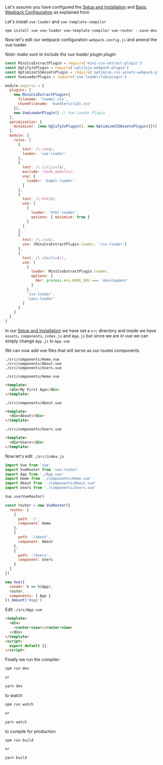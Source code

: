 Let's assume you have configured the [Setup and Installation](https://github.com/fordbedia/basic-webpack-configuration#setup-and-installation) and [Basic Wepback Configuration](https://github.com/fordbedia/basic-webpack-configuration#basic) as explained from

Let's install `vue-loader` and `vue-template-compiler`

```
npm install vue vue-loader vue-template-compiler vue-router --save-dev
```

Now let's edit our webpack configuration `webpack.config.js` and amend the vue loader.

_Note: make sure to include the vue loader plugin plugin_

```javascript
const MiniCssExtractPlugin = require('mini-css-extract-plugin')
const UglifyJsPlugin = require('uglifyjs-webpack-plugin')
const OptimizeCSSAssetsPlugin = require('optimize-css-assets-webpack-plugin')
const VueLoaderPlugin = require('vue-loader/lib/plugin')

module.exports = {
  plugins: [
    new MiniCssExtractPlugin({
      filename: '[name].css',
      chunkFilename: 'bundlers/[id].css'
    }),
    new VueLoaderPlugin() // Vue Loader Plugin
  ],
  optimization: {
    minimizer: [new UglifyJsPlugin(), new OptimizeCSSAssetsPlugin({})]
  },
  module: {
    rules: [
      {
        test: /\.vue$/,
        loader: 'vue-loader'
      },
      {
        test: /\.(js|jsx)$/,
        exclude: /node_modules/,
        use: {
          loader: 'babel-loader'
        }
      },
      {
        test: /\.html$/,
        use: [
          {
            loader: 'html-loader',
            options: { minimize: true }
          }
        ]
      },
      {
        test: /\.css$/,
        use: [MiniCssExtractPlugin.loader, 'css-loader']
      },
      {
        test: /\.s[ac]ss$/i,
        use: [
          {
            loader: MiniCssExtractPlugin.loader,
            options: {
              hmr: process.env.NODE_ENV === 'development'
            }
          },
          'css-loader',
          'sass-loader'
        ]
      }
    ]
  }
}
```

In our [Setup and Installation](/README.md) we have set a `src` directory and inside we have `assets`, `components`, `index.js` and `App.js` but since we are in vue we can simply change `App.js` to `App.vue`

We can now add vue files that will serve as our routes components

```
./src/components/Home.vue
./src/components/About.vue
./src/components/Users.vue
```

`./src/components/Home.vue`

```html
<template>
  <div>My First App</div>
</template>
```

`./src/components/About.vue`

```html
<template>
  <div>About</div>
</template>
```

`./src/components/Users.vue`

```html
<template>
  <div>Users</div>
</template>
```

Now let's edit `./src/index.js`

```javascript
import Vue from 'vue'
import VueRouter from 'vue-router'
import App from './App.vue'
import Home from './components/Home.vue'
import About from './components/About.vue'
import Users from './components/Users.vue'

Vue.use(VueRouter)

const router = new VueRouter({
  routes: [
    {
      path: '/',
      component: Home
    },
    {
      path: '/about',
      component: About
    },
    {
      path: '/Users',
      component: Users
    }
  ]
})

new Vue({
  render: h => h(App),
  router,
  components: { App }
}).$mount('#app')
```

Edit `./src/App.vue`

```html
<template>
  <div>
    <router-view></router-view>
  </div>
</template>
<script>
  export default {}
</script>
```

Finally we run the compiler:

```javascript
npm run dev

or

yarn dev

```

to watch

```javascript
npm run watch

or

yarn watch
```

to compile for production

```javascript
npm run build

or

yarn build
```
